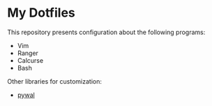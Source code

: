 # My Dotfiles
This repository presents configuration about the following programs:

- Vim
- Ranger
- Calcurse
- Bash



Other libraries for customization:

- [pywal](https://github.com/dylanaraps/pywal/wiki/Installation)